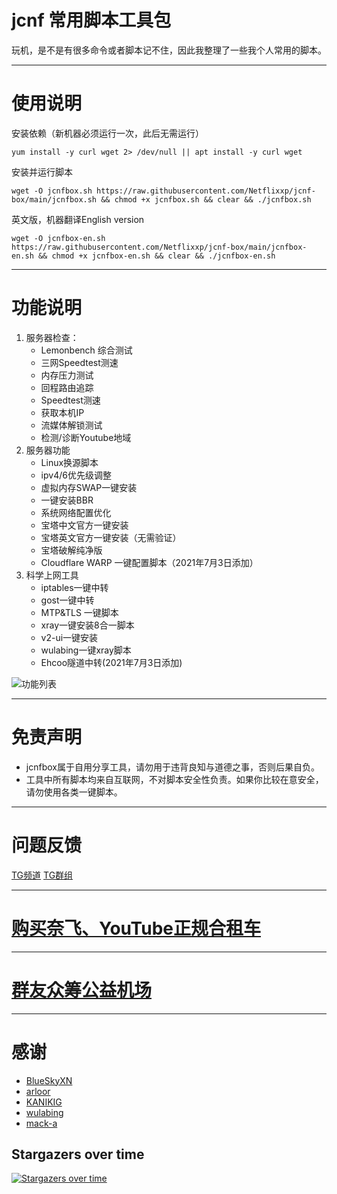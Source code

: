# jcnf 常用脚本工具包
玩机，是不是有很多命令或者脚本记不住，因此我整理了一些我个人常用的脚本。
***

# 使用说明
安装依赖（新机器必须运行一次，此后无需运行）

	yum install -y curl wget 2> /dev/null || apt install -y curl wget

安装并运行脚本

	wget -O jcnfbox.sh https://raw.githubusercontent.com/Netflixxp/jcnf-box/main/jcnfbox.sh && chmod +x jcnfbox.sh && clear && ./jcnfbox.sh
英文版，机器翻译English version

	wget -O jcnfbox-en.sh https://raw.githubusercontent.com/Netflixxp/jcnf-box/main/jcnfbox-en.sh && chmod +x jcnfbox-en.sh && clear && ./jcnfbox-en.sh
***


# 功能说明
1. 服务器检查：
    - Lemonbench 综合测试
    - 三网Speedtest测速
	- 内存压力测试
	- 回程路由追踪
	- Speedtest测速
	- 获取本机IP
	- 流媒体解锁测试
	- 检测/诊断Youtube地域
2. 服务器功能
	- Linux换源脚本
	- ipv4/6优先级调整
	- 虚拟内存SWAP一键安装
	- 一键安装BBR
	- 系统网络配置优化
	- 宝塔中文官方一键安装
	- 宝塔英文官方一键安装（无需验证）
	- 宝塔破解纯净版
	- Cloudflare WARP 一键配置脚本（2021年7月3日添加）
3. 科学上网工具
	- iptables一键中转
	- gost一键中转
	- MTP&TLS 一键脚本
	- xray一键安装8合一脚本
	- v2-ui一键安装
	- wulabing一键xray脚本
	- Ehcoo隧道中转(2021年7月3日添加)

![功能列表](https://cdn.jsdelivr.net/gh/Netflixxp/jcnf-box/img/sm.jpg)
***

# 免责声明
* jcnfbox属于自用分享工具，请勿用于违背良知与道德之事，否则后果自负。
* 工具中所有脚本均来自互联网，不对脚本安全性负责。如果你比较在意安全，请勿使用各类一键脚本。
***

# 问题反馈
[TG频道](https://t.me/mffjc)
[TG群组](https://t.me/jcnfnatuo)
***

# [购买奈飞、YouTube正规合租车](https://jcnf.xyz/nf)
***

# [群友众筹公益机场](https://jcnf.xyz/jd)
***

# 感谢
 * [BlueSkyXN](https://github.com/BlueSkyXN/SKY-BOX)
 * [arloor](https://github.com/arloor/iptablesUtils)
 * [KANIKIG](https://github.com/KANIKIG/Multi-EasyGost)
 * [wulabing](https://github.com/wulabing/Xray_onekey)
 * [mack-a](https://github.com/mack-a/v2ray-agent)


## Stargazers over time

[![Stargazers over time](https://starchart.cc/Netflixxp/jcnf-box.svg)](https://starchart.cc/Netflixxp/jcnf-box)
